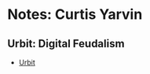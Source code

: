 # Notes: Curtis Yarvin

## Urbit: Digital Feudalism

* [Urbit][urbit]

[urbit]: <https://urbit.org>
